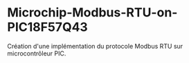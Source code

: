 # Microchip-Modbus-RTU-on-PIC18F57Q43
Création d'une implémentation du protocole Modbus RTU sur microcontrôleur PIC.
